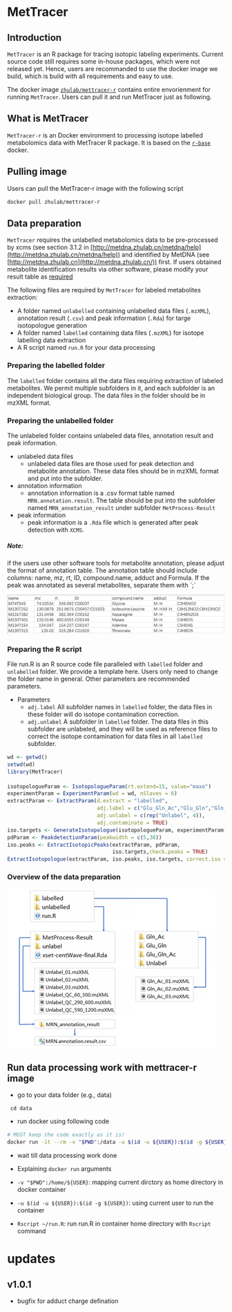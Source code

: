 # MetTracer

## Introduction

`MetTracer` is an R package for tracing isotopic labeling experiments. Current source code still requires some in-house packages, which were not released yet. Hence, users are recommanded to use the docker image we build, which is build with all requirements and easy to use.

The docker image [`zhulab/mettracer-r`](https://hub.docker.com/r/zhulab/mettracer-r) contains entire envorienment for running `MetTracer`.  Users can pull it and run MetTracer just as following.

## What is MetTracer
`MetTracer-r` is an Docker environment to processing isotope labelled metabolomics data with MetTracer R package. It is based on the [`r-base`](https://hub.docker.com/_/r-base/) docker. 

## Pulling image
Users can pull the MetTracer-r image with the following script
``` bash
docker pull zhulab/mettracer-r
```

## Data preparation

 `MetTracer` requires the unlabelled metabolomics data to be pre-processed by xcms (see section 3.1.2 in [http://metdna.zhulab.cn/metdna/help](http://metdna.zhulab.cn/metdna/help)) and identified by MetDNA (see [http://metdna.zhulab.cn](http://metdna.zhulab.cn/)) first. If users obtained metabolite identification results via other software, please modify your result table as [required](#1)

The following files are required by `MetTracer` for labeled metabolites extraction:

- A folder named `unlabelled` containing unlabelled data files (`.mzXML`), annotation result (`.csv`) and peak information (`.Rda`) for targe isotopologue generation
- A folder named `labelled` containing data files (`.mzXML`) for isotope labelling data extraction
- A R script named `run.R` for your data processing

 ### Preparing the labelled folder

The `labelled` folder contains all the data files requiring extraction of labeled metabolites. We permit multiple subfolders in it, and each subfolder is an independent biological group. The data files in the folder should be in mzXML format.

###  Preparing the unlabelled folder

The unlabeled folder contains unlabeled data files, annotation result and peak information.

- unlabeled data files
  - unlabeled data files are those used for peak detection and metabolite annotation. These data files should be in mzXML format and put into the subfolder.
- annotation information
  - annotation information is a .csv format table named `MRN.annotation.result`. The table should be put into the subfolder named  `MRN_annotation_result` under subfolder `MetProcess-Result`
- peak information
  - peak information is a `.Rda` file which is generated after peak detection with `XCMS`.

<h5 id="1">Note:</h5>
if the users use other software tools for metabolite annotation, please adjust the format of annotation table. The annotation table should include columns: name, mz, rt, ID, compound.name, adduct and Formula. If the peak was annotated as several metabolites, separate them with `;`

![Result table example](https://github.com/ZhuMetLab/MetTracer/blob/main/figs/res_example.png?raw=true)
  
### Preparing the R script

File run.R is an R source code file paralleled with `labelled` folder and `unlabelled` folder. We provide a template here. Users only need to change the folder name in general. Other parameters are recommended parameters.

- Parameters
  - `adj.label` All subfolder names in `labelled` folder, the data files in these folder will do isotope contamination correction.
  - `adj.unlabel` A subfolder in `labelled` folder. The data files in this subfolder are unlabeled, and they will be used as reference files to correct the isotope contamination for data files in all `labelled` subfolder.
 
``` R
wd <- getwd()
setwd(wd)
library(MetTracer)

isotopologueParam <- IsotopologueParam(rt.extend=15, value="maxo")
experimentParam = ExperimentParam(wd = wd, nSlaves = 6)
extractParam <- ExtractParam(d.extract = "labelled",
                             adj.label = c("Glu_Gln_Ac","Glu_Gln","Gln_Ac","Unlabel"),
                             adj.unlabel = c(rep("Unlabel", 4)), 
                             adj.contaminate = TRUE)
iso.targets <- GenerateIsotopologue(isotopologueParam, experimentParam)
pdParam <- PeakdetectionParam(peakwidth = c(5,30))
iso.peaks <- ExtractIsotopicPeaks(extractParam, pdParam,
                                  iso.targets,check.peaks = TRUE)
ExtractIsotopologue(extractParam, iso.peaks, iso.targets, correct.iso = TRUE)
```
### Overview of the data preparation
![Overview of the data preparation](https://raw.githubusercontent.com/ZhuMetLab/MetTracer/main/figs/data_structure.png)

## Run data processing work with mettracer-r image
* go to your data folder (e.g., data) 
``` base
 cd data
```
* run docker using following code
``` bash
# MUST keep the code exactly as it is!
docker run -it --rm -v "$PWD":/data -u $(id -u ${USER}):$(id -g ${USER}) zhulab/mettracer-r Rscript run.R
```
* wait till data processing work done

* Explaining `docker run` arguments
* `-v "$PWD":/home/${USER}`: mapping current dirctory as home directory in docker container
*  `-u $(id -u ${USER}):$(id -g ${USER})`: using current user to run the container
* `Rscript ~/run.R`: run run.R in container home directory with `Rscript`  command

# updates
## v1.0.1
- bugfix for adduct charge defination
